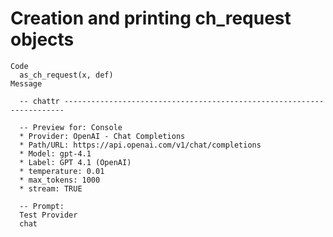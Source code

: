 # Creation and printing ch_request objects

    Code
      as_ch_request(x, def)
    Message
      
      -- chattr ----------------------------------------------------------------------
      
      -- Preview for: Console 
      * Provider: OpenAI - Chat Completions
      * Path/URL: https://api.openai.com/v1/chat/completions
      * Model: gpt-4.1
      * Label: GPT 4.1 (OpenAI)
      * temperature: 0.01
      * max_tokens: 1000
      * stream: TRUE
      
      -- Prompt: 
      Test Provider
      chat


